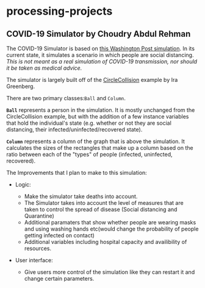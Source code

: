# processing-projects
## COVID-19 Simulator by Choudry Abdul Rehman
The COVID-19 Simulator is based on [this Washington Post simulation](https://www.washingtonpost.com/graphics/2020/world/corona-simulator/). In its current state, it simulates a scenario in which people are social distancing. *This is not meant as a real simulation of COVID-19 transmission, nor should it be taken as medical advice.*

The simulator is largely built off of the [CircleCollision](https://processing.org/examples/circlecollision.html) example by Ira Greenberg.

There are two primary classes:`Ball` and `Column`.

**`Ball`** represents a person in the simulation. It is mostly unchanged from the CircleCollision example, but with the addition of a few instance variables that hold the individual's state (e.g. whether or not they are social distancing, their infected/uninfected/recovered state). 

**`Column`** represents a column of the graph that is above the simulation. It calculates the sizes of the rectangles that make up a column based on the ratio between each of the "types" of people (infected, uninfected, recovered). 

The Improvements that I plan to make to this simulation:

* Logic:
  * Make the simulator take deaths into account.
  * The Simulator takes into account the level of measures that are taken to control the spread of disease (Social distancing and Quarantine)
  * Additional paramaters that show whether people are wearing masks and using washing hands etc(would change the probability of people getting infected on contact)
  * Additional variables including hospital capacity and availibility of resources.

* User interface:
  * Give users more control of the simulation like they can restart it and change certain parameters.
  